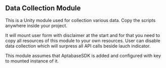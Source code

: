 ## Data Collection Module
This is a Unity module used for collection various data.
Copy the scripts anywhere inside your project.

It will mount user form with disclaimer at the start and for that you need to copy all resources of this module to your own resources.
User can disable data collection which will surpress all API calls beside lauch indicator.

This module assumes that AptabaseSDK is added and configured with key to mounted instance of it.